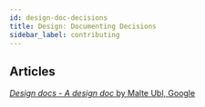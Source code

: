```yaml
---
id: design-doc-decisions
title: Design: Documenting Decisions
sidebar_label: contributing
---
```


## Articles

[*Design docs - A design doc* by Malte Ubl, Google](https://medium.com/@cramforce/design-docs-a-design-doc-a152f4484c6b)
